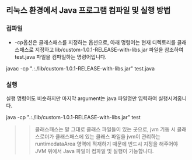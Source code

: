 ## 리눅스 환경에서 Java 프로그램 컴파일 및 실행 방법


### 컴파일

- -cp옵션은 클래스패스를 지정하는 옵션으로, 아래 명령어는 현재 디렉토리를 클래스패스로 지정하고 lib/custom-1.0.1-RELEASE-with-libs.jar 파일을 참조하여 test.java 파일을 컴파일하는 명령어입니다.

javac -cp ".:./lib/custom-1.0.1-RELEASE-with-libs.jar" test.java

### 실행

실행 명령어도 비슷하지만 마지막 argument는 java 파일명만 입력하여 실행시켜줍니다.

java -cp ".:./lib/custom-1.0.1-RELEASE-with-libs.jar" test


>> 클래스패스는 말 그대로 클래스 파일들이 있는 곳으로, jvm 기동 시 클래스로더가 클래스패스에 있는 클래스 파일을 jvm이 관리하는 runtimedataArea 영역에 적재하기 때문에 반드시 지정을 해주어야 
JVM 위에서 Java 파일이 컴파일 및 실행이 가능합니다.
